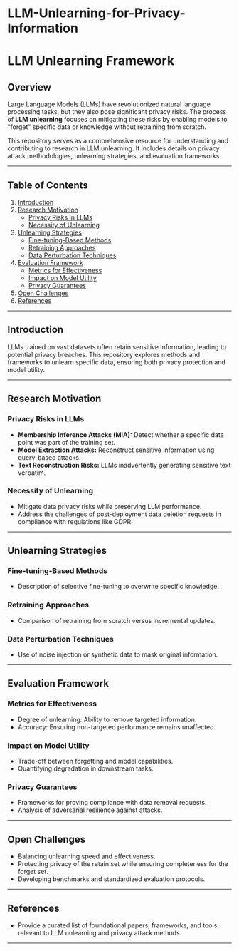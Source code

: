 # LLM-Unlearning-for-Privacy-Information
# LLM Unlearning Framework

## Overview
Large Language Models (LLMs) have revolutionized natural language processing tasks, but they also pose significant privacy risks. The process of **LLM unlearning** focuses on mitigating these risks by enabling models to "forget" specific data or knowledge without retraining from scratch.

This repository serves as a comprehensive resource for understanding and contributing to research in LLM unlearning. It includes details on privacy attack methodologies, unlearning strategies, and evaluation frameworks.

---

## Table of Contents
1. [Introduction](#introduction)
2. [Research Motivation](#research-motivation)
   - [Privacy Risks in LLMs](#privacy-risks-in-llms)
   - [Necessity of Unlearning](#necessity-of-unlearning)
3. [Unlearning Strategies](#unlearning-strategies)
   - [Fine-tuning-Based Methods](#fine-tuning-based-methods)
   - [Retraining Approaches](#retraining-approaches)
   - [Data Perturbation Techniques](#data-perturbation-techniques)
4. [Evaluation Framework](#evaluation-framework)
   - [Metrics for Effectiveness](#metrics-for-effectiveness)
   - [Impact on Model Utility](#impact-on-model-utility)
   - [Privacy Guarantees](#privacy-guarantees)
5. [Open Challenges](#open-challenges)
6. [References](#references)

---

## Introduction
LLMs trained on vast datasets often retain sensitive information, leading to potential privacy breaches. This repository explores methods and frameworks to unlearn specific data, ensuring both privacy protection and model utility.

---

## Research Motivation

### Privacy Risks in LLMs
- **Membership Inference Attacks (MIA):** Detect whether a specific data point was part of the training set.
- **Model Extraction Attacks:** Reconstruct sensitive information using query-based attacks.
- **Text Reconstruction Risks:** LLMs inadvertently generating sensitive text verbatim.

### Necessity of Unlearning
- Mitigate data privacy risks while preserving LLM performance.
- Address the challenges of post-deployment data deletion requests in compliance with regulations like GDPR.

---

## Unlearning Strategies

### Fine-tuning-Based Methods
- Description of selective fine-tuning to overwrite specific knowledge.

### Retraining Approaches
- Comparison of retraining from scratch versus incremental updates.

### Data Perturbation Techniques
- Use of noise injection or synthetic data to mask original information.

---

## Evaluation Framework

### Metrics for Effectiveness
- Degree of unlearning: Ability to remove targeted information.
- Accuracy: Ensuring non-targeted performance remains unaffected.

### Impact on Model Utility
- Trade-off between forgetting and model capabilities.
- Quantifying degradation in downstream tasks.

### Privacy Guarantees
- Frameworks for proving compliance with data removal requests.
- Analysis of adversarial resilience against attacks.

---

## Open Challenges
- Balancing unlearning speed and effectiveness.
- Protecting privacy of the retain set while ensuring completeness for the forget set.
- Developing benchmarks and standardized evaluation protocols.

---

## References
- Provide a curated list of foundational papers, frameworks, and tools relevant to LLM unlearning and privacy attack methods.

---
